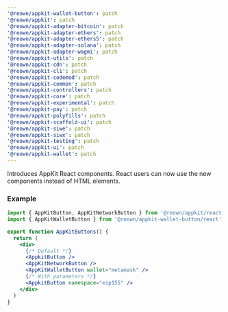 ```yaml
---
'@reown/appkit-wallet-button': patch
'@reown/appkit': patch
'@reown/appkit-adapter-bitcoin': patch
'@reown/appkit-adapter-ethers': patch
'@reown/appkit-adapter-ethers5': patch
'@reown/appkit-adapter-solana': patch
'@reown/appkit-adapter-wagmi': patch
'@reown/appkit-utils': patch
'@reown/appkit-cdn': patch
'@reown/appkit-cli': patch
'@reown/appkit-codemod': patch
'@reown/appkit-common': patch
'@reown/appkit-controllers': patch
'@reown/appkit-core': patch
'@reown/appkit-experimental': patch
'@reown/appkit-pay': patch
'@reown/appkit-polyfills': patch
'@reown/appkit-scaffold-ui': patch
'@reown/appkit-siwe': patch
'@reown/appkit-siwx': patch
'@reown/appkit-testing': patch
'@reown/appkit-ui': patch
'@reown/appkit-wallet': patch
---
```


Introduces AppKit React components. React users can now use the new components instead of HTML elements.

### Example

```jsx
import { AppKitButton, AppKitNetworkButton } from '@reown/appkit/react'
import { AppKitWalletButton } from '@reown/appkit-wallet-button/react'

export function AppKitButtons() {
  return (
    <div>
      {/* Default */}
      <AppkitButton />
      <AppKitNetworkButton />
      <AppKitWalletButton wallet="metamask" />
      {/* With parameters */}
      <AppkitButton namespace="eip155" />
    </div>
  )
}
```